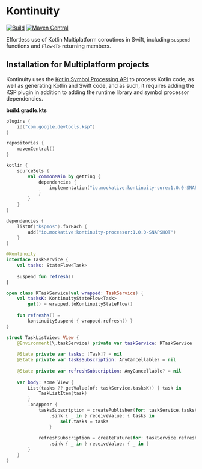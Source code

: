 # Kontinuity

[ksp]: https://github.com/google/ksp

[![Build](https://github.com/mockative/mockative/actions/workflows/build.yml/badge.svg)](https://github.com/mockative/mockative/actions/workflows/build.yml)
[![Maven Central](https://img.shields.io/maven-central/v/io.mockative/kontinuity-processor)](https://search.maven.org/artifact/io.mockative/kontinuity-processor)

Effortless use of Kotlin Multiplatform coroutines in Swift, including `suspend` functions and 
`Flow<T>` returning members.

## Installation for Multiplatform projects

Kontinuity uses the [Kotlin Symbol Processing API][KSP] to process Kotlin code, as well as 
generating Kotlin and Swift code, and as such, it requires adding the KSP plugin in addition to 
adding the runtime library and symbol processor dependencies.

**build.gradle.kts**

```kotlin
plugins {
    id("com.google.devtools.ksp")
}

repositories {
    mavenCentral()
}

kotlin {
    sourceSets {
        val commonMain by getting {
            dependencies {
                implementation("io.mockative:kontinuity-core:1.0.0-SNAPSHOT")
            }
        }
    }
}

dependencies {
    listOf("kspIos").forEach {
        add("io.mockative:kontinuity-processor:1.0.0-SNAPSHOT")
    }
}
```

```kotlin
@Kontinuity
interface TaskService {
    val tasks: StateFlow<Task>
    
    suspend fun refresh()
}
```

```kotlin
open class KTaskService(val wrapped: TaskService) {
    val tasksK: KontinuityStateFlow<Task>
        get() = wrapped.toKontinuityStateFlow()
    
    fun refreshK() = 
        kontinuitySuspend { wrapped.refresh() }     
}
```

```swift
struct TaskListView: View {
    @Environment(\.taskService) private var taskService: KTaskService
    
    @State private var tasks: [Task]? = nil
    @State private var tasksSubscription: AnyCancellable? = nil
    
    @State private var refreshSubscription: AnyCancellable? = nil
    
    var body: some View {
        List(tasks ?? getValue(of: taskService.tasksK)) { task in
            TaskListItem(task)
        }
        .onAppear {
            tasksSubscription = createPublisher(for: taskService.tasksK)
                .sink { _ in } receiveValue: { tasks in
                    self.tasks = tasks
                }
        
            refreshSubscription = createFuture(for: taskService.refreshK())
                .sink { _ in } receiveValue: { _ in }
        }
    }
}
```
